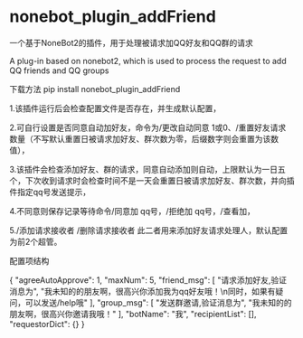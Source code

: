 # nonebot_plugin_addFriend
一个基于NoneBot2的插件，用于处理被请求加QQ好友和QQ群的请求


A plug-in based on nonebot2, which is used to process the request to add QQ friends and QQ groups


下载方法 pip install nonebot_plugin_addFriend

1.该插件运行后会检查配置文件是否存在，并生成默认配置，

2.可自行设置是否同意自动加好友，命令为/更改自动同意 1或0、/重置好友请求 数量（不写默认重置日被请求加好友、群次数为零，后缀数字则会重置为该数值），

3.该插件会检查添加好友、群的请求，同意自动添加则自动，上限默认为一日五个，下次收到请求时会检查时间不是一天会重置日被请求加好友、群次数，并向插件指定qq号发送提示，

4.不同意则保存记录等待命令/同意加 qq号，/拒绝加 qq号，/查看加，

5./添加请求接收者 /删除请求接收者 此二者用来添加好友请求处理人，默认配置为前2个超管。

配置项结构

{
  "agreeAutoApprove": 1,
  "maxNum": 5,
  "friend_msg": [
    "请求添加好友,验证消息为",
    "我未知的的朋友啊，很高兴你添加我为qq好友哦！\n同时，如果有疑问，可以发送/help哦"
  ],
  "group_msg": [
    "发送群邀请,验证消息为",
    "我未知的的朋友啊，很高兴你邀请我哦！"
  ],
  "botName": "我",
  "recipientList": [],
  "requestorDict": {}
}
